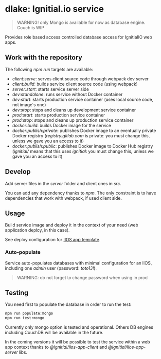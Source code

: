 # dlake: Ignitial.io service

> WARNING!
> only Mongo is available for now as database engine. Couch is WIP

Provides role based access controlled database access for IgnitialIO web apps.

## Work with the repository

The following _npm run_ targets are available:  
- _client:serve_: serves client source code through webpack dev server
- _client:build_: builds service client source code (using webpack)
- _server:start_: starts service server side
- _dev:standalone_: runs service without Docker container
- _dev:start_: starts production service container (uses local source code, not
  image's one)
- _dev:stop_: stops and cleans up development service container
- _prod:start_: starts production service container
- _prod:stop_: stops and cleans up production service container
- _docker:build_: builds Docker image for the service
- _docker:publish:private_: publishes Docker image to an eventually private Docker registry (_registry.gitlab.com_
  is private: you must change this, unless we gave you an access to it)  
- _docker:publish:public_: publishes Docker image to Docker Hub registry (_ignitial/_
  means that this uses _ignitial_: you must change this, unless we gave you an access to it)

## Develop

Add server files in the _server_ folder and client ones in _src_.

You can add any dependency thanks to _npm_. The only constraint is to have
dependencies that work with webpack, if used client side.

## Usage

Build service image and deploy it in the context of your need (web application
  deploy, in this case).

See deploy configuration for [IIOS app template](https://github.com/ignitialio/iio-app-material-template).  

### Auto-populate  

Service auto-populates databases with minimal configuration for an IIOS, including
one _admin_ user (password: _toto13!_).

> WARNING: do not forget to change password when using in prod

## Testing

You need first to populate the database in order to run the test:

```bash
npm run populate:mongo
npm run test:mongo
```

Currently only mongo option is tested and operational. Others DB engines including CouchDB will
be available in the future.

In the coming versions it will be possible to test the service within a web app context
thanks to _@ignitial/iios-app-client_ and _@ignitial/iios-app-server_ libs.
